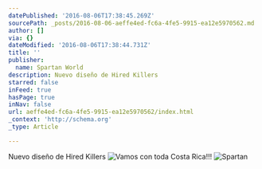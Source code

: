 ```yaml
---
datePublished: '2016-08-06T17:38:45.269Z'
sourcePath: _posts/2016-08-06-aeffe4ed-fc6a-4fe5-9915-ea12e5970562.md
author: []
via: {}
dateModified: '2016-08-06T17:38:44.731Z'
title: ''
publisher:
  name: Spartan World
description: Nuevo diseño de Hired Killers
starred: false
inFeed: true
hasPage: true
inNav: false
url: aeffe4ed-fc6a-4fe5-9915-ea12e5970562/index.html
_context: 'http://schema.org'
_type: Article

---
```

Nuevo diseño de Hired Killers
![Vamos con toda Costa Rica!!!](https://the-grid-user-content.s3-us-west-2.amazonaws.com/20b8c39b-6ae0-424f-a5e6-86c32d6d3386.jpg)
![Spartan ](https://the-grid-user-content.s3-us-west-2.amazonaws.com/ccfb3648-8f55-439b-8980-701ed2ca846b.png)